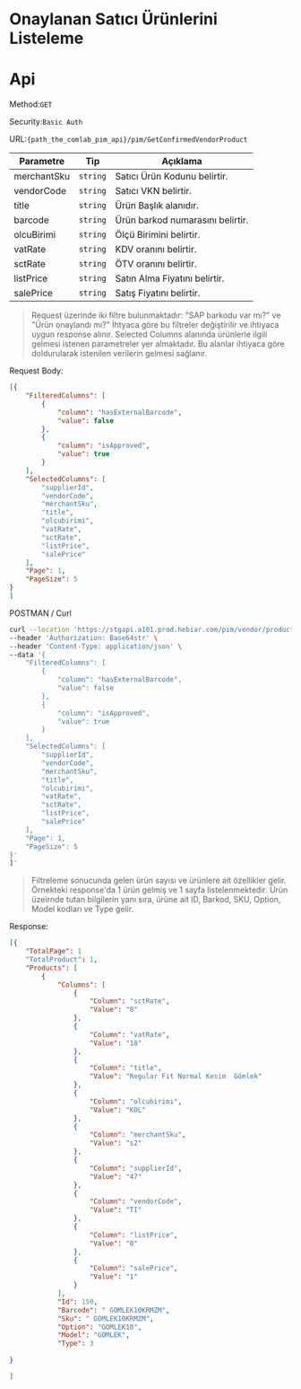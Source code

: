 # Onaylanan Satıcı Ürünlerini Listeleme

# Api

Method:`GET`

Security:`Basic Auth` 

URL:`{path_the_comlab_pim_api}/pim/GetConfirmedVendorProduct`

|Parametre|Tip|Açıklama|
|-|-|-|
|merchantSku|`string` |Satıcı Ürün Kodunu belirtir.|
|vendorCode|`string`|Satıcı VKN belirtir.| 
|title|`string`| Ürün Başlık alanıdır. | 
|barcode| `string`|Ürün barkod numarasını belirtir.| 
|olcuBirimi|`string`| Ölçü Birimini belirtir. | 
|vatRate|`string`|KDV oranını belirtir. | 
|sctRate|`string`|ÖTV oranını belirtir. | 
|listPrice|`string`| Satın Alma Fiyatını belirtir. | 
|salePrice|`string`|Satış Fiyatını belirtir.| 
 

> Request üzerinde iki filtre bulunmaktadır: "SAP barkodu var mı?" ve "Ürün onaylandı mı?" İhtyaca göre bu filtreler değiştirilir ve ihtiyaca uygun response alınır.
> Selected Columns alanında ürünlerle ilgili gelmesi istenen parametreler yer almaktadır. Bu alanlar ihtiyaca göre doldurularak istenilen verilerin gelmesi sağlanır.


Request Body:
```json
[{
    "FilteredColumns": [
        {
            "column": "hasExternalBarcode",
            "value": false
        },
        {
            "column": "isApproved",
            "value": true
        }
    ],
    "SelectedColumns": [
        "supplierId",
        "vendorCode",
        "merchantSku",
        "title",
        "olcubirimi",
        "vatRate",
        "sctRate",
        "listPrice",
        "salePrice"
    ],
    "Page": 1,
    "PageSize": 5
}
]

```
POSTMAN / Curl
```sh
curl --location 'https://stgapi.a101.prod.hebiar.com/pim/vendor/products?isPre=true&includeParents=false' \
--header 'Authorization: Base64str' \
--header 'Content-Type: application/json' \
--data '{
    "FilteredColumns": [
        {
            "column": "hasExternalBarcode",
            "value": false
        },
        {
            "column": "isApproved",
            "value": true
        }
    ],
    "SelectedColumns": [
        "supplierId",
        "vendorCode",
        "merchantSku",
        "title",
        "olcubirimi",
        "vatRate",
        "sctRate",
        "listPrice",
        "salePrice"
    ],
    "Page": 1,
    "PageSize": 5
}'
]'
```
> Filtreleme sonucunda gelen ürün sayısı ve ürünlere ait özellikler gelir. Örnekteki response'da 1 ürün gelmiş ve 1 sayfa listelenmektedir.
> Ürün üzeirnde tutan bilgilerin yanı sıra, ürüne ait ID, Barkod, SKU, Option, Model kodları ve Type gelir. 

Response:
```json
[{
    "TotalPage": 1
    "TotalProduct": 1,
    "Products": [
        {
            "Columns": [
                {
                    "Column": "sctRate",
                    "Value": "8"
                },
                {
                    "Column": "vatRate",
                    "Value": "18"
                },
                {
                    "Column": "title",
                    "Value": "Regular Fit Normal Kesim  Gömlek"
                },
                {
                    "Column": "olcubirimi",
                    "Value": "KOL"
                },
                {
                    "Column": "merchantSku",
                    "Value": "s2"
                },
                {
                    "Column": "supplierId",
                    "Value": "47"
                },
                {
                    "Column": "vendorCode",
                    "Value": "TI"
                },
                {
                    "Column": "listPrice",
                    "Value": "0"
                },
                {
                    "Column": "salePrice",
                    "Value": "1"
                }
            ],
            "Id": 150,
            "Barcode": " GOMLEK10KRMZM",
            "Sku": " GOMLEK10KRMZM",
            "Option": "GOMLEK10",
            "Model": "GOMLEK",
            "Type": 3
   
}

]

```

